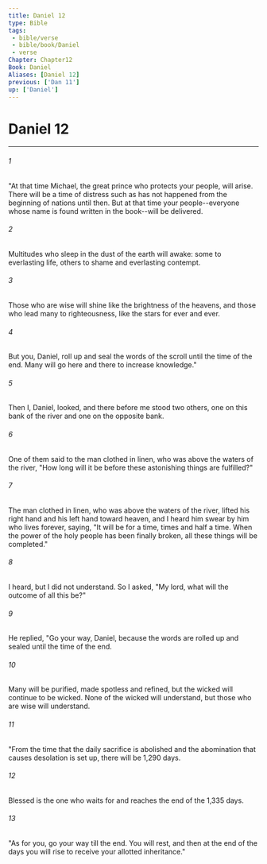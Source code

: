 ```yaml
---
title: Daniel 12
type: Bible
tags:
 - bible/verse
 - bible/book/Daniel
 - verse
Chapter: Chapter12
Book: Daniel
Aliases: [Daniel 12]
previous: ['Dan 11']
up: ['Daniel']
---
```

# Daniel 12

***


###### 1 
"At that time Michael, the great prince who protects your people, will arise. There will be a time of distress such as has not happened from the beginning of nations until then. But at that time your people--everyone whose name is found written in the book--will be delivered. 

###### 2 
Multitudes who sleep in the dust of the earth will awake: some to everlasting life, others to shame and everlasting contempt. 

###### 3 
Those who are wise will shine like the brightness of the heavens, and those who lead many to righteousness, like the stars for ever and ever. 

###### 4 
But you, Daniel, roll up and seal the words of the scroll until the time of the end. Many will go here and there to increase knowledge." 

###### 5 
Then I, Daniel, looked, and there before me stood two others, one on this bank of the river and one on the opposite bank. 

###### 6 
One of them said to the man clothed in linen, who was above the waters of the river, "How long will it be before these astonishing things are fulfilled?" 

###### 7 
The man clothed in linen, who was above the waters of the river, lifted his right hand and his left hand toward heaven, and I heard him swear by him who lives forever, saying, "It will be for a time, times and half a time. When the power of the holy people has been finally broken, all these things will be completed." 

###### 8 
I heard, but I did not understand. So I asked, "My lord, what will the outcome of all this be?" 

###### 9 
He replied, "Go your way, Daniel, because the words are rolled up and sealed until the time of the end. 

###### 10 
Many will be purified, made spotless and refined, but the wicked will continue to be wicked. None of the wicked will understand, but those who are wise will understand. 

###### 11 
"From the time that the daily sacrifice is abolished and the abomination that causes desolation is set up, there will be 1,290 days. 

###### 12 
Blessed is the one who waits for and reaches the end of the 1,335 days. 

###### 13 
"As for you, go your way till the end. You will rest, and then at the end of the days you will rise to receive your allotted inheritance." 
